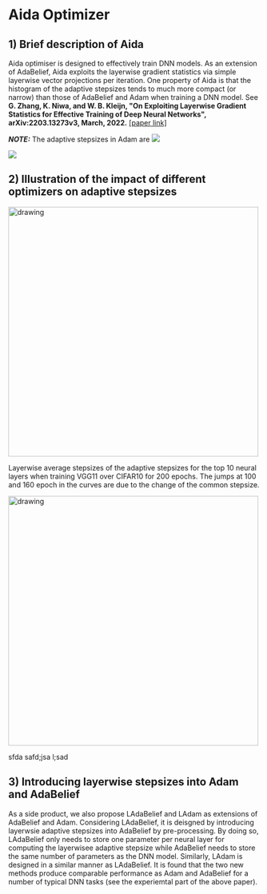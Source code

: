# Aida Optimizer
## 1) Brief description of Aida
Aida optimiser is designed to effectively train DNN models. As an extension of AdaBelief, Aida exploits the layerwise gradient statistics via simple layerwise vector projections per iteration.  One property of Aida is that the histogram of the adaptive stepsizes tends to much more compact (or narrow) than those of AdaBelief and Adam when training a DNN model. See __G. Zhang, K. Niwa, and W. B. Kleijn, "On Exploiting Layerwise Gradient Statistics for Effective Training of Deep Neural Networks", arXiv:2203.13273v3, March, 2022.__ [[paper link]](https://arxiv.org/abs/2203.13273) 

**_NOTE:_** The adaptive stepsizes in Adam are <img src="https://render.githubusercontent.com/render/math?math = \frac{1}{1+1}">

<img src="https://render.githubusercontent.com/render/math?math=x_{1,2} = \frac{-b \pm \sqrt{b^2-4ac}}{2b}">

## 2) Illustration of the impact of different optimizers on adaptive stepsizes 

<img src="https://github.com/guoqiang-x-zhang/AidaOptimizer/blob/main/imgs/Aida_3stage_overall_mean.png" alt="drawing" width="500"/>
 
 Layerwise average stepsizes of the adaptive stepsizes for the top 10 neural layers when training VGG11 over CIFAR10 for 200 epochs.
The jumps at 100 and 160 epoch in the curves are due to the change of the common stepsize. 


<img src="https://github.com/guoqiang-x-zhang/AidaOptimizer/blob/main/imgs/Aida_3stage_overall_std.png" alt="drawing" width="500"/>

sfda safd;jsa l;sad

## 3) Introducing layerwise stepsizes into Adam and AdaBelief
As a side product, we also propose LAdaBelief and LAdam as extensions of AdaBelief and Adam. Considering LAdaBelief, it is deisgned by introducing layerwsie adaptive stepsizes into AdaBelief by pre-processing. By doing so, LAdaBelief only needs to store one parameter per neural layer for computing the layerwisee adaptive stepsize while AdaBelief needs to store the same number of parameters as the DNN model. Similarly, LAdam is designed in a similar manner as LAdaBelief. It is found that the two new methods produce comparable performance as Adam and AdaBelief for a number of typical DNN tasks (see the experiemtal part of the above paper).  

